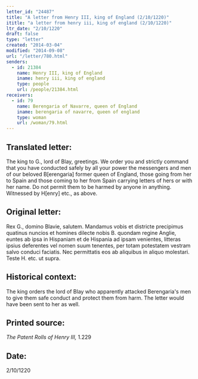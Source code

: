 ```yaml
---
letter_id: "24487"
title: "A letter from Henry III, king of England (2/10/1220)"
ititle: "a letter from henry iii, king of england (2/10/1220)"
ltr_date: "2/10/1220"
draft: false
type: "letter"
created: "2014-03-04"
modified: "2014-09-08"
url: "/letter/780.html"
senders:
  - id: 21384
    name: Henry III, king of England
    iname: henry iii, king of england
    type: people
    url: /people/21384.html
receivers:
  - id: 79
    name: Berengaria of Navarre, queen of England
    iname: berengaria of navarre, queen of england
    type: woman
    url: /woman/79.html
---
```

<h2> Translated letter:</h2>The king to G., lord of Blay, greetings.  We order you and strictly command that you have conducted safely by all your power the messengers and men of our beloved B[erengaria] former queen of England, those going from her to Spain and those coming to her from Spain carrying letters of hers or with her name.  Do not permit them to be harmed by anyone in anything.
Witnessed by H[enry] etc., as above.
<h2 class="mt-4"> Original letter:</h2>Rex G., domino Blavie, salutem.  Mandamus vobis et districte precipimus quatinus nuncios et homines dilecte nobis B. quondam regine Anglie, euntes ab ipsa in Hispaniam et de Hispania ad ipsam venientes, litteras ipsius deferentes vel nomen suum tenentes, per totam potestatem vestram salvo conduci faciatis.  Nec permittatis eos ab aliquibus in aliquo molestari.  Teste H. etc. ut supra.
<h2 class="mt-4"> Historical context:</h2>The king orders the lord of Blay who apparently attacked Berengaria's men to give them safe conduct and protect them from harm.  The letter would have been sent to her as well.
<h2 class="mt-4"> Printed source:</h2><p><em>The Patent Rolls of Henry III,</em> 1.229</p><h2 class="mt-4"> Date:</h2>2/10/1220